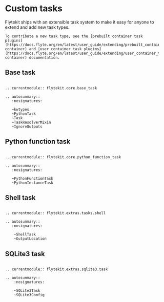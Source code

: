 # Custom tasks

Flytekit ships with an extensible task system to make it easy for anyone to extend and add new task types.

```--note--
To contribute a new task type, see the [prebuilt container task plugins](https://docs.flyte.org/en/latest/user_guide/extending/prebuilt_container_task_plugins.html#prebuilt-container) and [user container task plugins](https://docs.flyte.org/en/latest/user_guide/extending/user_container_task_plugins.html#user-container) documentation.
```

## Base task

```--eval-rst--

.. currentmodule:: flytekit.core.base_task

.. autosummary::
   :nosignatures:

   ~kwtypes
   ~PythonTask
   ~Task
   ~TaskResolverMixin
   ~IgnoreOutputs

```

## Python function task

```--eval-rst--

.. currentmodule:: flytekit.core.python_function_task

.. autosummary::
   :nosignatures:

   ~PythonFunctionTask
   ~PythonInstanceTask

```

## Shell task

```--eval-rst--

.. currentmodule:: flytekit.extras.tasks.shell

.. autosummary::
   :nosignatures:

    ~ShellTask
    ~OutputLocation

```

## SQLite3 task

```--eval-rst--

.. currentmodule:: flytekit.extras.sqlite3.task

.. autosummary::
    :nosignatures:

    ~SQLite3Task
    ~SQLite3Config

```

